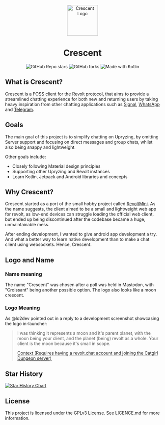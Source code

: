 <div align="center"><img alt="Crescent Logo" src="https://github.com/amycatgirl/crescent/assets/138383945/43791c77-0651-4108-b08a-442eb6086eeb" width="100"/></div>
<div align="center"><h1>Crescent</h1></div>
<div align="center">
    <img alt="GitHub Repo stars" src="https://img.shields.io/github/stars/upryzing/crescent?style=flat-square&label=Stars">
    <img alt="GitHub forks" src="https://img.shields.io/github/forks/upryzing/crescent?style=flat-square&color=%23448c32&label=Forks">
    <img alt="Made with Kotlin" src="https://img.shields.io/badge/Made_with_Kotlin-%237F52FF?style=flat-square&logo=kotlin&logoColor=white">
</div>

## What is Crescent?

Crescent is a FOSS client for the [Revolt](https://revolt.chat/?utm_source=github) protocol, that
aims to provide a streamlined chatting experience for both new and returning users by taking heavy
inspiration from other chatting applications such as [Signal](https://signal.org),
[WhatsApp](https://whatsapp.com) and [Telegram](https://telegram.org).

## Goals

The main goal of this project is to simplify chatting on Upryzing, by omitting Server support and
focusing on direct messages and group chats, whilst also being snappy and lightweight.

Other goals include:

- Closely following Material design principles
- Supporting other Upryzing and Revolt instances
- Learn Kotlin, Jetpack and Android libraries and concepts

## Why Crescent?

Crescent started as a port of the small hobby project called
[RevoltMini](https://amycatgirl.codeberg.org/revoltmini). As the name suggests, the client aimed to
be a small and lightweight web app for revolt, as low-end devices can struggle loading the official
web client, but ended up being discontinued after the codebase became a huge, unmaintainable mess.

After ending development, I wanted to give android app development a try. And what a better way to
learn native development than to make a chat client using websockets. Hence, Crescent.

## Logo and Name

### Name meaning

The name "Crescent" was chosen after a poll was held in Mastodon, with "Croissant" being another
possible option. The logo also looks like a moon crescent.

### Logo Meaning

As @lo2dev pointed out in a reply to a development screenshot showcasing the logo in-launcher:

> I was thinking it represents a moon and it's parent planet, with the moon being your client,
> and the planet (being) revolt as a whole. Your client is the moon because it's small in scope.
>
> [Context (Requires having a revolt.chat account and joining the Catgirl Dungeon server)](https://app.revolt.chat/server/01F80118K1F2EYD9XAMCPQ0BCT/channel/01F8ZK42Q4W4RF4RREVRD90E3J/01HTTAS71C0HR22Z02AHXEJ3XT)

## Star History

<a href="https://star-history.com/#upryzing/crescent&Timeline">
 <picture>
   <source media="(prefers-color-scheme: dark)" srcset="https://api.star-history.com/svg?repos=upryzing/crescent&type=Timeline&theme=dark" />
   <source media="(prefers-color-scheme: light)" srcset="https://api.star-history.com/svg?repos=upryzing/crescent&type=Timeline" />
   <img alt="Star History Chart" src="https://api.star-history.com/svg?repos=upryzing/crescent&type=Timeline" />
 </picture>
</a>

## License

This project is licensed under the GPLv3 License. See LICENCE.md for more information.
